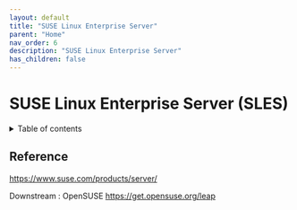 ```yaml
---
layout: default
title: "SUSE Linux Enterprise Server"
parent: "Home"
nav_order: 6
description: "SUSE Linux Enterprise Server"
has_children: false
---
```


<h1>SUSE Linux Enterprise Server (SLES)</h1>

<details close markdown="block">
  <summary>
    Table of contents
  </summary>
  {: .text-delta }
1. TOC
{:toc}
</details>


## Reference
https://www.suse.com/products/server/

Downstream : OpenSUSE
https://get.opensuse.org/leap



